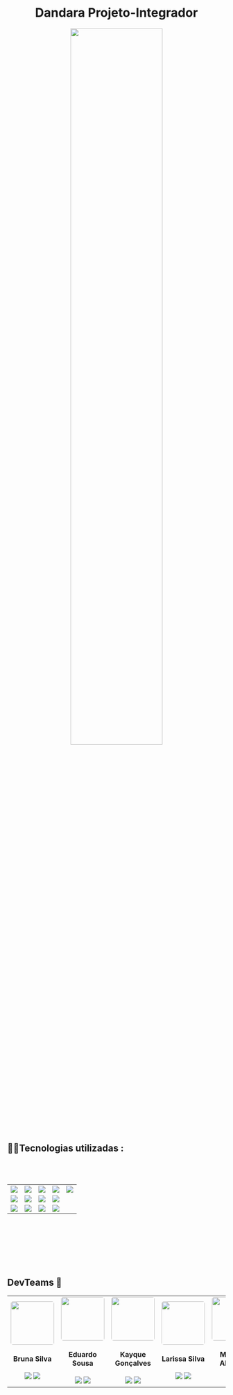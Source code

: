 

<h1 align="center"> Dandara Projeto-Integrador </h1>

 <p align="center">
<img src="https://raw.githubusercontent.com/brunalsilva/React-Projeto-Integrador/c1324aa64366b7c705856a157b9141c9025754e3/src/Componentes%20gr%C3%A1ficos/logo-extenso.svg" style="width: 65%;">
</p>

<h2>👨‍💻Tecnologias  utilizadas :<h2>
<br>
<table align="center" style=" width: 60%" >
  <tr>
    <td align="center">
    <img  src="https://img.shields.io/badge/Java-5B4638?style=for-the-badge&logo=java&logoColor=white">
    <td align="center">
   <img  src="https://img.shields.io/badge/HTML5-E34F26?style=for-the-badge&logo=html5&logoColor=white">
   <td align="center">
   <img  src="https://img.shields.io/badge/Heroku-430098?style=for-the-badge&logo=heroku&logoColor=white">
   <td align="center">
     <img  src="https://img.shields.io/badge/MySQL-00000F?style=for-the-badge&logo=mysql&logoColor=white">
   <td align="center">
   <img  src="https://img.shields.io/badge/GitHub-100000?style=for-the-badge&logo=github&logoColor=white">
     

  <tr>
   <td align="center">
   <img  src="https://img.shields.io/badge/TypeScript-007ACC?style=for-the-badge&logo=typescript&logoColor=white">
   <td align="center">
   <img  src="https://img.shields.io/badge/Spring_Boot-F2F4F9?style=for-the-badge&logo=spring-boot">
   <td align="center">
   <img  src="https://img.shields.io/badge/Visual_Studio-FFFF00?style=for-the-badge&logo=visual%20studio&logoColor=black">
   <td align="center">
   <img  src="https://img.shields.io/badge/Postman-FF6C37?style=for-the-badge&logo=Postman&logoColor=white">
    <td align="center">
   <tr>
   <td align="center">
   <img  src="https://img.shields.io/badge/JavaScript-323330?style=for-the-badge&logo=javascript&logoColor=F7DF1E">
   <td align="center">
   <img  src="https://img.shields.io/badge/Git-F05032?style=for-the-badge&logo=git&logoColor=whitee">
   <td align="center">
   <img  src="https://img.shields.io/badge/Swagger-85EA2D?style=for-the-badge&logo=Swagger&logoColor=white">
   <td align="center">
   <img  src="https://img.shields.io/badge/Eclipse-2C2255?style=for-the-badge&logo=eclipse&logoColor=white">
   <td align="center">
     
     
  </tr>
</table>

<br>

<br>
  


<br>
<br>


<h2> DevTeams 💚</h2>
  
  <table align="center">
  <tr>
    <td align="center">
    <img  src="https://avatars.githubusercontent.com/u/90981638?v=4" style="width: 100px; border-radius: 5%">
    <h4><b>Bruna Silva</b></h4>
      <a href="https://www.linkedin.com/in/bruna-silva-671402224/" target="_blank"><img src="https://cdn-icons.flaticon.com/png/30/4494/premium/4494497.png?token=exp=1642798371~hmac=15178441ac87525c93f04e93d8840d15" target="_blank"></a> 
      <a href="https://github.com/brunalsilva" target="_blank"><img src="https://cdn-icons-png.flaticon.com/24/889/889111.png" target="_blank"></a> 
    <td align="center">
    <img  src="https://avatars.githubusercontent.com/u/93776128?v=4" style="width: 100px; border-radius: 5%">
    <h4><b>Eduardo Sousa</b></h4>
      <a href="https://www.linkedin.com/in/eduardo-sousa-519518185" target="_blank"><img src="https://cdn-icons.flaticon.com/png/24/1377/premium/1377213.png?token=exp=1642797829~hmac=1045bea0637da9cc6633a048472fcba0" target="_blank"></a> 
      <a href="https://github.com/Edu-sousa"><img src="https://cdn-icons-png.flaticon.com/24/889/889111.png" target="_blank"></a> 
    <td align="center">
      <img  src="https://avatars.githubusercontent.com/u/71715700?v=4" style="width: 100px; border-radius: 5%">
    <h4><b>Kayque Gonçalves</b></h4>
     <a href="www.linkedin.com/in/kayque-gonçalves" target="_blank"><img src="https://cdn-icons.flaticon.com/png/24/1377/premium/1377213.png?token=exp=1642797829~hmac=1045bea0637da9cc6633a048472fcba0" target="_blank"></a> 
      <a href="https://github.com/kayqueG" target="_blank"><img src="https://cdn-icons-png.flaticon.com/24/889/889111.png" target="_blank"></a> 
    <td align="center">
    <img  src="https://avatars.githubusercontent.com/u/93736645?v=4" style="width: 100px; border-radius: 5%">
       <h4><b>Larissa Silva</b></h4>
      <a href="https://www.linkedin.com/in/devlarissa/" target="_blank"><img src="https://cdn-icons.flaticon.com/png/23/1377/premium/1377213.png?token=exp=1642797829~hmac=1045bea0637da9cc6633a048472fcba0" target="_blank"></a> 
      <a href="https://github.com/devlarissa" target="_blank"><img src="https://cdn-icons-png.flaticon.com/24/889/889111.png" target="_blank"/></a> 
   <td align="center">
    <img  src="https://avatars.githubusercontent.com/u/90520505?v=4" style="width: 100px; border-radius: 5%">
    <h4><b>Marcela Almeida</b></h4>
      <a href="https://www.linkedin.com/in/marcela-almeida-094291175/" target="_blank"><img src="https://cdn-icons.flaticon.com/png/24/1377/premium/1377213.png?token=exp=1642797829~hmac=1045bea0637da9cc6633a048472fcba0" target="_blank"></a> 
      <a href="https://github.com/almeidamarcelah" target="_blank"><img src="https://cdn-icons-png.flaticon.com/24/889/889111.png" target="_blank"></a> 
    <td align="center">
  </tr>
</table>

